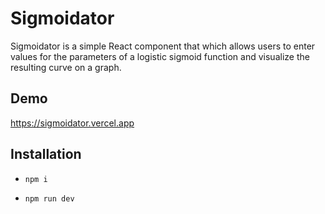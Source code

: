 # Sigmoidator

Sigmoidator is a simple React component that which allows users to enter values ​​for the parameters of a logistic sigmoid function and visualize the resulting curve on a graph.

## Demo

https://sigmoidator.vercel.app

## Installation

- `npm i`

- `npm run dev`